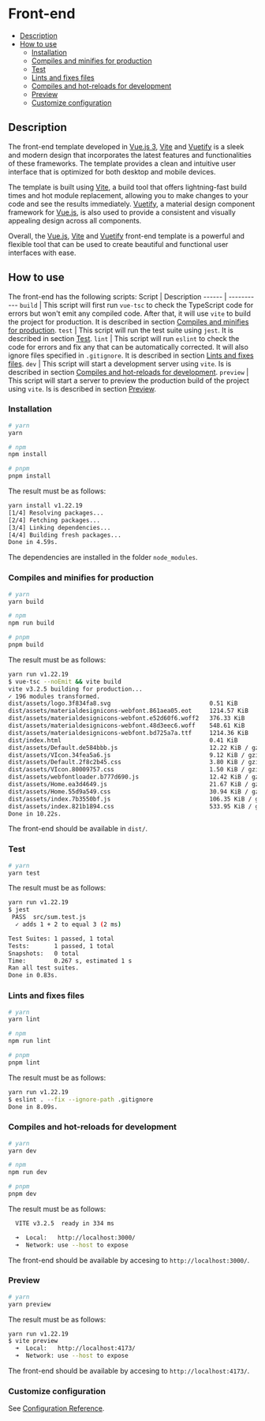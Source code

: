# Front-end

<!-- TOC -->

- [Description](#description)
- [How to use](#how-to-use)
  - [Installation](#installation)
  - [Compiles and minifies for production](#compiles-and-minifies-for-production)
  - [Test](#test)
  - [Lints and fixes files](#lints-and-fixes-files)
  - [Compiles and hot-reloads for development](#compiles-and-hot-reloads-for-development)
  - [Preview](#preview)
  - [Customize configuration](#customize-configuration)

<!-- /TOC -->

## Description

The front-end template developed in [Vue.js 3](https://vuejs.org), [Vite](https://vitejs.dev) and [Vuetify](https://vuetifyjs.com) is a sleek and modern design that incorporates the latest features and functionalities of these frameworks. The template provides a clean and intuitive user interface that is optimized for both desktop and mobile devices.

The template is built using [Vite](https://vitejs.dev), a build tool that offers lightning-fast build times and hot module replacement, allowing you to make changes to your code and see the results immediately. [Vuetify](https://vuetifyjs.com), a material design component framework for [Vue.js](https://vuejs.org), is also used to provide a consistent and visually appealing design across all components.

Overall, the [Vue.js](https://vuejs.org), [Vite](https://vitejs.dev) and [Vuetify](https://vuetifyjs.com) front-end template is a powerful and flexible tool that can be used to create beautiful and functional user interfaces with ease.

## How to use

The front-end has the following scripts:
Script | Description
------ | -----------
`build` | This script will first run `vue-tsc` to check the TypeScript code for errors but won't emit any compiled code. After that, it will use `vite` to build the project for production. It is described in section [Compiles and minifies for production](#compiles-and-minifies-for-production).
`test` | This script will run the test suite using `jest`. It is described in section [Test](#test).
`lint` | This script will run `eslint` to check the code for errors and fix any that can be automatically corrected. It will also ignore files specified in `.gitignore`. It is described in section [Lints and fixes files](#lints-and-fixes-files).
`dev` | This script will start a development server using `vite`. Is is described in section [Compiles and hot-reloads for development](#compiles-and-hot-reloads-for-development).
`preview` | This script will start a server to preview the production build of the project using `vite`. Is is described in section [Preview](#preview).

### Installation

```sh
# yarn
yarn

# npm
npm install

# pnpm
pnpm install
```
The result must be as follows:
```sh
yarn install v1.22.19
[1/4] Resolving packages...
[2/4] Fetching packages...
[3/4] Linking dependencies...
[4/4] Building fresh packages...
Done in 4.59s.
```
The dependencies are installed in the folder `node_modules`.

### Compiles and minifies for production

```sh
# yarn
yarn build

# npm
npm run build

# pnpm
pnpm build
```
The result must be as follows:
```sh
yarn run v1.22.19
$ vue-tsc --noEmit && vite build
vite v3.2.5 building for production...
✓ 196 modules transformed.
dist/assets/logo.3f834fa8.svg                            0.51 KiB
dist/assets/materialdesignicons-webfont.861aea05.eot     1214.57 KiB
dist/assets/materialdesignicons-webfont.e52d60f6.woff2   376.33 KiB
dist/assets/materialdesignicons-webfont.48d3eec6.woff    548.61 KiB
dist/assets/materialdesignicons-webfont.bd725a7a.ttf     1214.36 KiB
dist/index.html                                          0.41 KiB
dist/assets/Default.de584bbb.js                          12.22 KiB / gzip: 4.44 KiB
dist/assets/VIcon.34fea5a6.js                            9.12 KiB / gzip: 3.43 KiB
dist/assets/Default.2f8c2b45.css                         3.80 KiB / gzip: 1.04 KiB
dist/assets/VIcon.80009757.css                           1.50 KiB / gzip: 0.60 KiB
dist/assets/webfontloader.b777d690.js                    12.42 KiB / gzip: 4.98 KiB
dist/assets/Home.ea3d4649.js                             21.67 KiB / gzip: 7.57 KiB
dist/assets/Home.55d9a549.css                            30.94 KiB / gzip: 4.44 KiB
dist/assets/index.7b3550bf.js                            106.35 KiB / gzip: 41.89 KiB
dist/assets/index.821b1894.css                           533.95 KiB / gzip: 76.03 KiB
Done in 10.22s.
```
The front-end should be available in `dist/`.

### Test

```sh
# yarn
yarn test
```
The result must be as follows:
```sh
yarn run v1.22.19
$ jest
 PASS  src/sum.test.js
  ✓ adds 1 + 2 to equal 3 (2 ms)

Test Suites: 1 passed, 1 total
Tests:       1 passed, 1 total
Snapshots:   0 total
Time:        0.267 s, estimated 1 s
Ran all test suites.
Done in 0.83s.
```

### Lints and fixes files

```sh
# yarn
yarn lint

# npm
npm run lint

# pnpm
pnpm lint
```
The result must be as follows:
```sh
yarn run v1.22.19
$ eslint . --fix --ignore-path .gitignore
Done in 8.09s.
```

### Compiles and hot-reloads for development

```sh
# yarn
yarn dev

# npm
npm run dev

# pnpm
pnpm dev
```
The result must be as follows:
```sh
  VITE v3.2.5  ready in 334 ms

  ➜  Local:   http://localhost:3000/
  ➜  Network: use --host to expose
```
The front-end should be available by accesing to `http://localhost:3000/`.

### Preview
```sh
# yarn
yarn preview
```
The result must be as follows:
```sh
yarn run v1.22.19
$ vite preview
  ➜  Local:   http://localhost:4173/
  ➜  Network: use --host to expose
```
The front-end should be available by accesing to `http://localhost:4173/`.

### Customize configuration

See [Configuration Reference](https://vitejs.dev/config/).